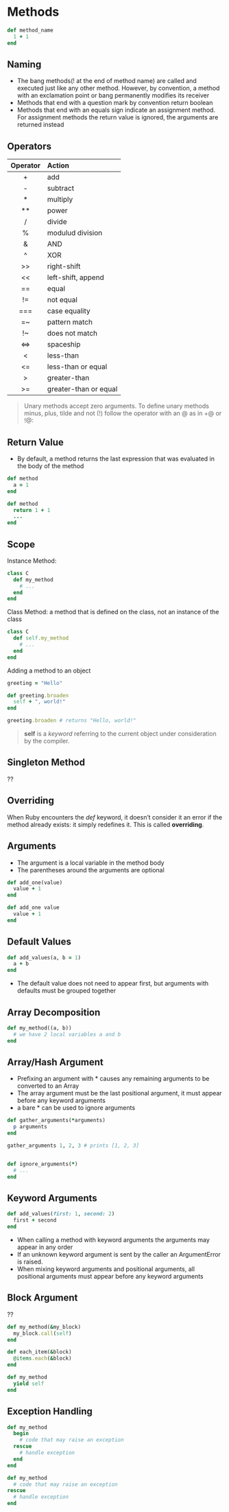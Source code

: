 # Methods
```ruby
def method_name
  1 + 1
end
```
## Naming
- The bang methods(! at the end of method name) are called and executed just like any other method. However, by convention, a method with an exclamation point or bang permanently modifies its receiver
- Methods that end with a question mark by convention return boolean
- Methods that end with an equals sign indicate an assignment method. For assignment methods the return value is ignored, the arguments are returned instead

## Operators
| Operator  | Action  |
| :------------: |:---------------|
| +   |add|
| -   |subtract|
| *   |multiply|
| **   |power|
| /   |divide|
| %   |modulud division|
| &   |AND|
| ^   |XOR|
| >>   |right-shift|
| <<   |left-shift, append|
| ==   |equal|
| !=  |not equal|
| ===   |case equality|
| =~   |pattern match|
| !~   |does not match|
| <=>   |spaceship|
| <   |less-than|
| <=   |less-than or equal|
| >   |greater-than|
| >=   |greater-than or equal|

> Unary methods accept zero arguments.
> To define unary methods minus, plus, tilde and not (!) follow the operator with an @ as in +@ or !@:

## Return Value
- By default, a method returns the last expression that was evaluated in the body of the method
```ruby
def method
  a = 1
end

def method
  return 1 + 1
  ...
end
```

## Scope
Instance Method:
```ruby
class C
  def my_method
    # ...
  end
end
```
Class Method: a method that is defined on the class, not an instance of the class
```ruby
class C
  def self.my_method
    # ...
  end
end
```
Adding a method to an object
```ruby
greeting = "Hello"

def greeting.broaden
  self + ", world!"
end

greeting.broaden # returns "Hello, world!"
```

> **self** is a *keyword* referring to the current object under consideration by the compiler.

## Singleton Method
??

## Overriding
When Ruby encounters the *def* keyword, it doesn’t consider it an error if the method already exists: it simply redefines it. This is called **overriding**.

## Arguments
- The argument is a local variable in the method body
- The parentheses around the arguments are optional
```ruby
def add_one(value)
  value + 1
end

def add_one value
  value + 1
end
```

## Default Values
```ruby
def add_values(a, b = 1)
  a + b
end
```
- The default value does not need to appear first, but arguments with defaults must be grouped together

## Array Decomposition
```ruby
def my_method((a, b))
  # we have 2 local variables a and b
end
```

## Array/Hash Argument
- Prefixing an argument with * causes any remaining arguments to be converted to an Array
- The array argument must be the last positional argument, it must appear before any keyword arguments
- a bare * can be used to ignore arguments

```ruby
def gather_arguments(*arguments)
  p arguments
end

gather_arguments 1, 2, 3 # prints [1, 2, 3]


def ignore_arguments(*)
  # ...
end
```

## Keyword Arguments
```ruby
def add_values(first: 1, second: 2)
  first + second
end
```
- When calling a method with keyword arguments the arguments may appear in any order
- If an unknown keyword argument is sent by the caller an ArgumentError is raised.
- When mixing keyword arguments and positional arguments, all positional arguments must appear before any keyword arguments

## Block Argument
??
```ruby
def my_method(&my_block)
  my_block.call(self)
end

def each_item(&block)
  @items.each(&block)
end

def my_method
  yield self
end

```

## Exception Handling
```ruby
def my_method
  begin
    # code that may raise an exception
  rescue
    # handle exception
  end
end

def my_method
  # code that may raise an exception
rescue
  # handle exception
end
```













